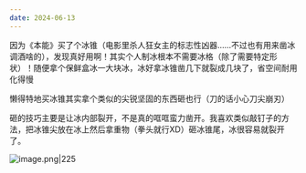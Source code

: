 ```yaml
---
date: 2024-06-13
---
```

因为《本能》买了个冰锥（电影里杀人狂女主的标志性凶器……不过也有用来凿冰调酒啥的），发现真好用啊！其实个人制冰根本不需要冰格（除了需要特定形状）！随便拿个保鲜盒冰一大块冰，冰好拿冰锥凿几下就裂成几块了，省空间耐用化得慢

懒得特地买冰锥其实拿个类似的尖锐坚固的东西砸也行（刀的话小心刀尖崩刃）

砸的技巧主要是让冰内部裂开，不是真的哐哐蛮力凿开。我喜欢类似敲钉子的方法，把冰锥尖放在冰上然后拿重物（拳头就行XD）砸冰锥尾，冰很容易就裂开了。

![image.png|225](https://picture-guan.oss-cn-hangzhou.aliyuncs.com/20240620192705.png)
